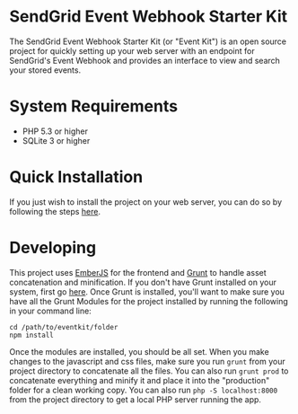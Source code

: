 # SendGrid Event Webhook Starter Kit

The SendGrid Event Webhook Starter Kit (or "Event Kit") is an open source project for quickly setting up your web server with an endpoint for SendGrid's Event Webhook and provides an interface to view and search your stored events.

# System Requirements

- PHP 5.3 or higher
- SQLite 3 or higher

# Quick Installation

If you just wish to install the project on your web server, you can do so by following the steps [here](http://sendgrid.github.io/eventkit/setup.html).

# Developing

This project uses [EmberJS](http://emberjs.com) for the frontend and [Grunt](http://gruntjs.com) to handle asset concatenation and minification.  If you don't have Grunt installed on your system, first go [here](http://gruntjs.com/getting-started).  Once Grunt is installed, you'll want to make sure you have all the Grunt Modules for the project installed by running the following in your command line:

    cd /path/to/eventkit/folder
    npm install

Once the modules are installed, you should be all set.  When you make changes to the javascript and css files, make sure you run `grunt` from your project directory to concatenate all the files.  You can also run `grunt prod` to concatenate everything and minify it and place it into the "production" folder for a clean working copy. You can also run `php -S localhost:8000` from the project directory to get a local PHP server running the app.